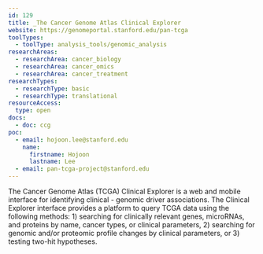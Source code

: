 ```yaml
---
id: 129
title: _The Cancer Genome Atlas Clinical Explorer
website: https://genomeportal.stanford.edu/pan-tcga
toolTypes:
  - toolType: analysis_tools/genomic_analysis
researchAreas:
  - researchArea: cancer_biology
  - researchArea: cancer_omics
  - researchArea: cancer_treatment
researchTypes:
  - researchType: basic
  - researchType: translational
resourceAccess:
  type: open
docs:
  - doc: ccg
poc:
  - email: hojoon.lee@stanford.edu
    name:
      firstname: Hojoon
      lastname: Lee
  - email: pan-tcga-project@stanford.edu
---
```

The Cancer Genome Atlas (TCGA) Clinical Explorer is a web and mobile interface for identifying clinical - genomic driver associations. The Clinical Explorer interface provides a platform to query TCGA data using the following methods: 1) searching for clinically relevant genes, microRNAs, and proteins by name, cancer types, or clinical parameters, 2) searching for genomic and/or proteomic profile changes by clinical parameters, or 3) testing two-hit hypotheses.
